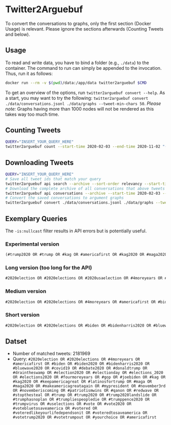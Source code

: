 # Twitter2Arguebuf

To convert the conversations to graphs, only the first section (Docker Usage) is relevant.
Please ignore the sections afterwards (Counting Tweets and below).

## Usage

To read and write data, you have to bind a folder (e.g., `./data`) to the container.
The command to run can simply be appended to the invocation.
Thus, run it as follows:

```sh
docker run --rm -v $(pwd)/data:/app/data twitter2arguebuf $CMD
```

To get an overview of the options, run `twitter2arguebuf convert --help`.
As a start, you may want to try the following: `twitter2arguebuf convert ./data/conversations.jsonl ./data/graphs --tweet-min-chars 50`.
_Please note:_ Graphs having more than 1000 nodes will not be rendered as this takes way too much time.

## Counting Tweets

```sh
QUERY="INSERT_YOUR_QUERY_HERE"
twitter2arguebuf count --start-time 2020-02-03 --end-time 2020-11-02 "($QUERY) -is:retweet -is:reply -is:quote is:verified lang:en"
```

## Downloading Tweets

```sh
QUERY="INSERT_YOUR_QUERY_HERE"
# Save all tweet ids that match your query
twitter2arguebuf api search --archive --sort-order relevancy --start-time 2020-02-03 --end-time 2020-11-02 --minimal-fields --limit 500 --max-results 100 "($QUERY) -is:retweet -is:reply -is:quote is:verified lang:en" /dev/stdout | twitter2arguebuf api dehydrate - data/tweets.txt
# Download the complete archive of all conversations that above tweets are part of
twitter2arguebuf api conversations --archive --start-time 2020-02-03 --end-time 2020-11-02 data/tweets.txt data/conversations.jsonl
# Convert the saved conversations to argument graphs
twitter2arguebuf convert ./data/conversations.jsonl ./data/graphs --tweet-min-chars 50 --tweet-min-interactions 0 --graph-min-depth 1
```

## Exemplary Queries

The `-is:nullcast` filter results in API errors but is potentially useful.

### Experimental version

```txt
(#trump2020 OR #trump OR #kag OR #americafirst OR #kag2020 OR #maga2020 OR #trump2020landslide OR #donaldtrump OR #mypresident) OR (#bidenharris2020 OR #joebiden OR #biden2020 OR #demconvention OR #dembate OR #democrats OR #yanggang OR #biden OR #votetrumpout) OR (#wwg1wga OR #stopthesteal OR #qanon OR #dobbs) OR (#vote OR #election2020 OR #debates2020 OR #2020election OR #november3rd OR #novemberiscoming OR #elections_2020 OR #2020elections OR #uselections)
```

### Long version (too long for the API)

```txt
#2020election OR #2020elections OR #2020usaelection OR #4moreyears OR #americafirst OR #biden OR #biden2020 OR #bidencorruption OR #bidencrimefamiily OR #bidencrimefamily OR #bidenharris2020 OR #blexit OR #bluewave2020 OR #covid19 OR #debate2020 OR #donaldtrump OR #draintheswamp OR #election2020 OR #electionday OR #elections_2020 OR #elections2020 OR #fourmoreyears OR #gop OR #hunterbidenlaptop OR #joebiden OR #kag OR #kag2020 OR #keepamericagreat OR #latinosfortrump OR #maga OR #maga2020 OR #maga2020landslidevictory OR #makeamericagreatagain OR #michigan OR #miga OR #mypresident OR #november3rd OR #novemberiscoming OR #patriotismwins OR #pennsylvania OR #qanon OR #redwave OR #restart_opposition OR #sleepyjoe OR #stopthesteal OR #trump OR #trump2020 OR #trump2020landslide OR #trump2020landslidevictory OR #trump2020nowmorethanever OR #trump2020tosaveamerica OR #trumphasnoplan OR #trumplandslidevictory2020 OR #trumpliespeopledie OR #trumppence2020 OR #trumprally OR #trumptaxreturns OR #trumpvirus OR #usa OR #uselections OR #vote OR #vote2020 OR #votebluetosaveamerica OR #votered OR #voteredlikeyourlifedependsonit OR #voteredtosaveamerica OR #voteredtosaveamerica2020 OR #votetrump2020 OR #votetrumpout OR #walkaway OR #wwg1wga OR #yourchoice
```

### Medium version

```txt
#2020election OR #2020elections OR #4moreyears OR #americafirst OR #biden OR #biden2020 OR #bidenharris2020 OR #bluewave2020 OR #covid19 OR #debate2020 OR #donaldtrump OR #draintheswamp OR #election2020 OR #electionday OR #elections_2020 OR #elections2020 OR #fourmoreyears OR #gop OR #joebiden OR #kag OR #kag2020 OR #keepamericagreat OR #latinosfortrump OR #maga OR #maga2020 OR #makeamericagreatagain OR #mypresident OR #november3rd OR #novemberiscoming OR #patriotismwins OR #qanon OR #redwave OR #stopthesteal OR #trump OR #trump2020 OR #trump2020landslide OR #trumphasnoplan OR #trumpliespeopledie OR #trumppence2020 OR #trumpvirus OR #uselections OR #vote OR #vote2020 OR #votebluetosaveamerica OR #votered OR #voteredlikeyourlifedependsonit OR #voteredtosaveamerica OR #votetrump2020 OR #votetrumpout OR #yourchoice OR #americafirst
```

### Short version

```txt
#2020election OR #2020elections OR #biden OR #bidenharris2020 OR #bluewave2020 OR #donaldtrump OR #election2020 OR #mypresident OR #november3rd OR #novemberiscoming OR #trump OR #trump2020 OR #trumphasnoplan OR #trumpliespeopledie OR #trumptaxreturns OR #trumpvirus OR #uselections OR #vote OR #votebluetosaveamerica OR #voteredlikeyourlifedependsonit OR #votetrumpout OR #yourchoice
```

## Datset

- Number of matched tweets: 2181969
- Query: `#2020election OR #2020elections OR #4moreyears OR #americafirst OR #biden OR #biden2020 OR #bidenharris2020 OR #bluewave2020 OR #covid19 OR #debate2020 OR #donaldtrump OR #draintheswamp OR #election2020 OR #electionday OR #elections_2020 OR #elections2020 OR #fourmoreyears OR #gop OR #joebiden OR #kag OR #kag2020 OR #keepamericagreat OR #latinosfortrump OR #maga OR #maga2020 OR #makeamericagreatagain OR #mypresident OR #november3rd OR #novemberiscoming OR #patriotismwins OR #qanon OR #redwave OR #stopthesteal OR #trump OR #trump2020 OR #trump2020landslide OR #trumphasnoplan OR #trumpliespeopledie OR #trumppence2020 OR #trumpvirus OR #uselections OR #vote OR #vote2020 OR #votebluetosaveamerica OR #votered OR #voteredlikeyourlifedependsonit OR #voteredtosaveamerica OR #votetrump2020 OR #votetrumpout OR #yourchoice OR #americafirst`

